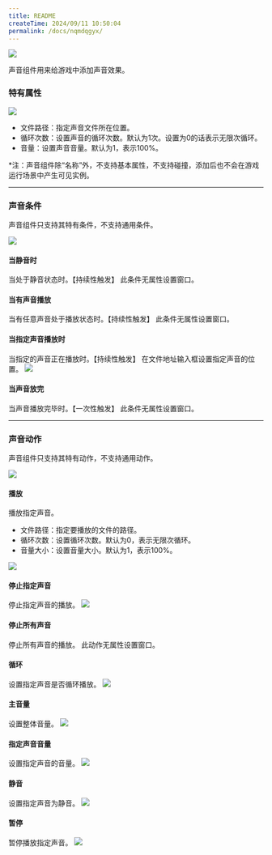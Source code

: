 ```yaml
---
title: README
createTime: 2024/09/11 10:50:04
permalink: /docs/nqmdqgyx/
---
```

![](564af1ef17212.png)

声音组件用来给游戏中添加声音效果。

### 特有属性
![](564af1eecf6a9.png)
- 文件路径：指定声音文件所在位置。
- 循环次数：设置声音的循环次数。默认为1次。设置为0的话表示无限次循环。
- 音量：设置声音音量。默认为1，表示100%。

*注：声音组件除“名称”外，不支持基本属性，不支持碰撞，添加后也不会在游戏运行场景中产生可见实例。

------------

### 声音条件
声音组件只支持其特有条件，不支持通用条件。

![](564af1eee846a.png)
#### 当静音时
当处于静音状态时。【持续性触发】
此条件无属性设置窗口。
#### 当有声音播放
当有任意声音处于播放状态时。【持续性触发】
此条件无属性设置窗口。
#### 当指定声音播放时
当指定的声音正在播放时。【持续性触发】
在文件地址输入框设置指定声音的位置。
![](564af1ef06d2f.png)
#### 当声音放完
当声音播放完毕时。【一次性触发】
此条件无属性设置窗口。

------------

### 声音动作
声音组件只支持其特有动作，不支持通用动作。

![](564af1ee25028.png)
#### 播放
播放指定声音。
- 文件路径：指定要播放的文件的路径。
- 循环次数：设置循环次数。默认为0，表示无限次循环。
- 音量大小：设置音量大小。默认为1，表示100%。

![](564af1ee4db9a.png)
#### 停止指定声音
停止指定声音的播放。
![](564af1ee7497d.png)
#### 停止所有声音
停止所有声音的播放。
此动作无属性设置窗口。
#### 循环
设置指定声音是否循环播放。
![](564af1ee84f3e.png)
#### 主音量
设置整体音量。
![](564af1eeb692a.png)
#### 指定声音音量
设置指定声音的音量。
![](564af1eea5afe.png)
#### 静音
设置指定声音为静音。
![](564af1ee66b4f.png)
#### 暂停
暂停播放指定声音。
![](564af1ee98d40.png)
